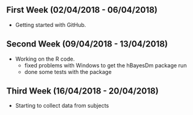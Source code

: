 ## First Week (02/04/2018 - 06/04/2018)

- Getting started with GitHub.


## Second Week (09/04/2018 - 13/04/2018)

- Working on the R code. 
  - fixed problems with Windows to get the hBayesDm package run
  - done some tests with the package
  
  
## Third Week (16/04/2018 - 20/04/2018)

- Starting to collect data from subjects

